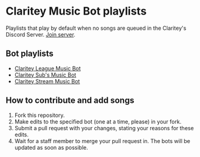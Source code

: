 # Claritey Music Bot playlists

Playlists that play by default when no songs are queued in the Claritey's Discord Server. [Join server](https://discord.gg/0nCvPJfxrk26wa1M).

## Bot playlists

- [Claritey League Music Bot](https://github.com/deansheather/discord.fm-playlists/blob/master/edm-central.txt)
- [Claritey Sub's Music Bot](https://github.com/deansheather/discord.fm-playlists/blob/master/edm-central.txt)
- [Claritey Stream Music Bot](https://github.com/deansheather/discord.fm-playlists/blob/master/edm-central.txt)

## How to contribute and add songs

1. Fork this repository.
2. Make edits to the specified bot (one at a time, please) in your fork.
3. Submit a pull request with your changes, stating your reasons for these edits.
4. Wait for a staff member to merge your pull request in. The bots will be updated as soon as possible.
